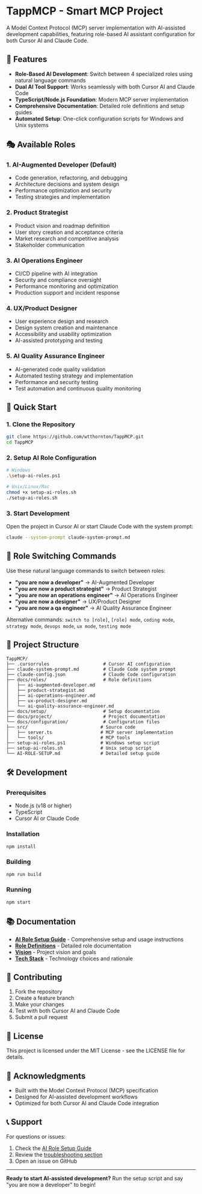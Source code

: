 # TappMCP - Smart MCP Project

A Model Context Protocol (MCP) server implementation with AI-assisted development capabilities, featuring role-based AI assistant configuration for both Cursor AI and Claude Code.

## 🚀 Features

- **Role-Based AI Development**: Switch between 4 specialized roles using natural language commands
- **Dual AI Tool Support**: Works seamlessly with both Cursor AI and Claude Code
- **TypeScript/Node.js Foundation**: Modern MCP server implementation
- **Comprehensive Documentation**: Detailed role definitions and setup guides
- **Automated Setup**: One-click configuration scripts for Windows and Unix systems

## 🎭 Available Roles

### 1. AI-Augmented Developer (Default)
- Code generation, refactoring, and debugging
- Architecture decisions and system design
- Performance optimization and security
- Testing strategies and implementation

### 2. Product Strategist
- Product vision and roadmap definition
- User story creation and acceptance criteria
- Market research and competitive analysis
- Stakeholder communication

### 3. AI Operations Engineer
- CI/CD pipeline with AI integration
- Security and compliance oversight
- Performance monitoring and optimization
- Production support and incident response

### 4. UX/Product Designer
- User experience design and research
- Design system creation and maintenance
- Accessibility and usability optimization
- AI-assisted prototyping and testing

### 5. AI Quality Assurance Engineer
- AI-generated code quality validation
- Automated testing strategy and implementation
- Performance and security testing
- Test automation and continuous quality monitoring

## 🎯 Quick Start

### 1. Clone the Repository
```bash
git clone https://github.com/wtthornton/TappMCP.git
cd TappMCP
```

### 2. Setup AI Role Configuration
```bash
# Windows
.\setup-ai-roles.ps1

# Unix/Linux/Mac
chmod +x setup-ai-roles.sh
./setup-ai-roles.sh
```

### 3. Start Development
Open the project in Cursor AI or start Claude Code with the system prompt:
```bash
claude --system-prompt claude-system-prompt.md
```

## 🔄 Role Switching Commands

Use these natural language commands to switch between roles:

- **"you are now a developer"** → AI-Augmented Developer
- **"you are now a product strategist"** → Product Strategist
- **"you are now an operations engineer"** → AI Operations Engineer
- **"you are now a designer"** → UX/Product Designer
- **"you are now a qa engineer"** → AI Quality Assurance Engineer

Alternative commands: `switch to [role]`, `[role] mode`, `coding mode`, `strategy mode`, `devops mode`, `ux mode`, `testing mode`

## 📁 Project Structure

```
TappMCP/
├── .cursorrules                    # Cursor AI configuration
├── claude-system-prompt.md         # Claude Code system prompt
├── claude-config.json              # Claude Code configuration
├── docs/roles/                     # Role definitions
│   ├── ai-augmented-developer.md
│   ├── product-strategist.md
│   ├── ai-operations-engineer.md
│   ├── ux-product-designer.md
│   └── ai-quality-assurance-engineer.md
├── docs/setup/                     # Setup documentation
├── docs/project/                   # Project documentation
└── docs/configuration/             # Configuration files
├── src/                           # Source code
│   ├── server.ts                  # MCP server implementation
│   └── tools/                     # MCP tools
├── setup-ai-roles.ps1             # Windows setup script
├── setup-ai-roles.sh              # Unix setup script
└── AI-ROLE-SETUP.md               # Detailed setup guide
```

## 🛠️ Development

### Prerequisites
- Node.js (v18 or higher)
- TypeScript
- Cursor AI or Claude Code

### Installation
```bash
npm install
```

### Building
```bash
npm run build
```

### Running
```bash
npm start
```

## 📚 Documentation

- **[AI Role Setup Guide](AI-ROLE-SETUP.md)** - Comprehensive setup and usage instructions
- **[Role Definitions](docs/roles/)** - Detailed role documentation
- **[Vision](VISION.md)** - Project vision and goals
- **[Tech Stack](TECHSTACK.md)** - Technology choices and rationale

## 🤝 Contributing

1. Fork the repository
2. Create a feature branch
3. Make your changes
4. Test with both Cursor AI and Claude Code
5. Submit a pull request

## 📄 License

This project is licensed under the MIT License - see the LICENSE file for details.

## 🙏 Acknowledgments

- Built with the Model Context Protocol (MCP) specification
- Designed for AI-assisted development workflows
- Optimized for both Cursor AI and Claude Code integration

## 📞 Support

For questions or issues:
1. Check the [AI Role Setup Guide](AI-ROLE-SETUP.md)
2. Review the [troubleshooting section](AI-ROLE-SETUP.md#-troubleshooting)
3. Open an issue on GitHub

---

**Ready to start AI-assisted development?** Run the setup script and say "you are now a developer" to begin!
